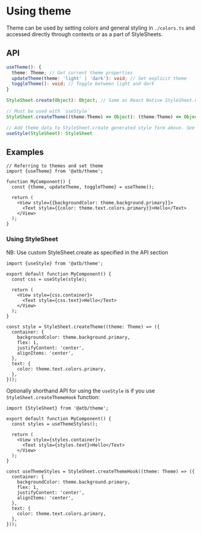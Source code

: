 # Using theme

Theme can be used by setting colors and general styling in `./colors.ts` and accessed directly through contexts or as a part of StyleSheets.

## API

```ts
useTheme(): {
  theme: Theme; // Get current theme properties
  updateTheme(theme: 'light' | 'dark'): void; // Set explicit theme
  toggleTheme(): void; // Toggle between light and dark
}

StyleSheet.create(Object): Object; // Same as React Native StyleSheet.create

// Must be used with `useStyle`
StyleSheet.createTheme((theme:Theme) => Object): (theme:Theme) => Object; // Same as React Native StyleSheet.create but with access to theme

// Add theme data to StyleSheet.create generated style form above. See example
useStyle(StyleSheet): StyleSheet
```

## Examples

```tsx
// Referring to themes and set theme
import {useTheme} from '@atb/theme';

function MyComponent() {
  const {theme, updateTheme, toggleTheme} = useTheme();

  return (
    <View style={{backgroundColor: theme.background.primary}}>
      <Text style={{color: theme.text.colors.primary}}>Hello</Text>
    </View>
  );
}
```

### Using StyleSheet

NB: Use custom StyleSheet.create as specified in the API section

```tsx
import {useStyle} from '@atb/theme';

export default function MyComponent() {
  const css = useStyle(style);

  return (
    <View style={css.container}>
      <Text style={css.text}>Hello</Text>
    </View>
  );
}

const style = StyleSheet.createTheme((theme: Theme) => ({
  container: {
    backgroundColor: theme.background.primary,
    flex: 1,
    justifyContent: 'center',
    alignItems: 'center',
  },
  text: {
    color: theme.text.colors.primary,
  },
}));
```

Optionally shorthand API for using the `useStyle` is if you use `StyleSheet.createThemeHook` function:

```tsx
import {StyleSheet} from '@atb/theme';

export default function MyComponent() {
  const styles = useThemeStyles();

  return (
    <View style={styles.container}>
      <Text style={styles.text}>Hello</Text>
    </View>
  );
}

const useThemeStyles = StyleSheet.createThemeHook((theme: Theme) => ({
  container: {
    backgroundColor: theme.background.primary,
    flex: 1,
    justifyContent: 'center',
    alignItems: 'center',
  },
  text: {
    color: theme.text.colors.primary,
  },
}));
```
